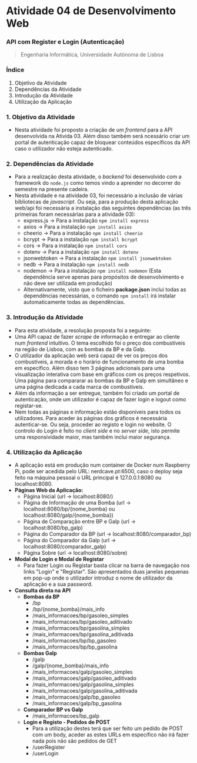 # Atividade 04 de Desenvolvimento Web

### API com Register e Login (Autenticação)
> Engenharia Informática, Universidade Autónoma de Lisboa

### Índice

1. Objetivo da Atividade
2. Dependências da Atividade
3. Introdução da Atividade
4. Utilização da Aplicação

### 1. Objetivo da Atividade
* Nesta atividade foi proposto a criação de um *frontend* para a API desenvolvida na Ativida 03. Além disso também será ncessário criar um portal de autenticação capaz de bloquear conteúdos específicos da API caso o utilizador não esteja autenticado.

### 2. Dependências da Atividade
* Para a realização desta atividade, o *backend* foi desenvolvido com a framework do `node.js` como temos vindo a aprender no decorrer do semestre na presente cadeira.
* Nesta atividade e na atividade 03, foi necessário a inclusão de várias bibliotecas de *javascript*. Ou seja, para a produção desta aplicação web/api foi necessária a instalação das seguintes dependências (as três primeiras foram necessárias para a atividade 03):
  * express.js -> Para a instalação `npm install express`
  * axios -> Para a instalação `npm install axios`
  * cheerio -> Para a instalação `npm install cheerio`
  * bcrypt -> Para a instalação `npm install bcrypt`
  * cors -> Para a instalação `npm install cors`
  * dotenv -> Para a instalação `npm install dotenv`
  * jsonwebtoken -> Para a instalação `npm install jsonwebtoken`
  * nedb -> Para a instalação `npm install nedb`
  * nodemon -> Para a instalação `npm install nodemon` (Esta dependência serve apenas para propósitos de desenvolvimento e não deve ser utilizada em produção)
  * Alternativamente, visto que o ficheiro **package.json** inclui todas as dependências necessárias, o comando `npm install` irá instalar automaticamente todas as dependências.

### 3. Introdução da Atividade
* Para esta atividade, a resolução proposta foi a seguinte: 
* Uma API capaz de fazer *scrape* de informação e entregar ao cliente num *frontend* intuitivo. O tema escolhido foi o preço dos combustíveis na região de Lisboa, com as bombas da BP e da Galp.
* O utilizador da aplicação web será capaz de ver os preços dos combustíveis, a morada e o horário de funcionamento de uma bomba em específico. Além disso tem 3 páginas adicionais para uma visualização interativa com base em gráficos com os preços respetivos. Uma página para compararar as bombas da BP e Galp em simultâneo e uma página dedicada a cada marca de combustíveis. 
* Além da informação a ser entregue, também foi criado um portal de autenticação, onde um utilizador é capaz de fazer login e logout como registar-se. 
* Nem todas as páginas e informação estão disponíveis para todos os utilizadores. Para aceder às páginas dos gráficos é necessária autenticar-se. Ou seja, proceder ao registo e login no website. O controlo do Login é feito no *client side* e no *server side*, isto permite uma responsividade maior, mas também inclui maior segurança.

### 4. Utilização da Aplicação
* A aplicação está em produção num container de Docker num Raspberry Pi, pode ser acedida pelo URL: nerdcave.pt:6500, caso o deploy seja feito na máquina pessoal o URL principal é 127.0.0.1:8080 ou localhost:8080.
* **Páginas Web da Aplicação:**
  * Página Inicial (url -> localhost:8080/)
  * Página de Informação de uma Bomba (url -> localhost:8080/bp/{nome_bomba} ou localhost:8080/galp/{nome_bomba})
  * Página de Comparação entre BP e Galp (url -> localhost:8080/bp_galp)
  * Página do Comparador da BP (url -> localhost:8080/comparador_bp)
  * Página do Comparador da Galp (url -> localhost:8080/comparador_galp)
  * Página Sobre (url -> localhost:8080/sobre)
* **Modal de Login e Modal de Registar**
  * Para fazer Login ou Registar basta clicar na barra de navegação nos links "Login" e "Registar". São apresentados duas janelas pequenas em pop-up onde o utilizador introduz o nome de utilizador da aplicação e a sua password. 
* **Consulta direta na API**
  * **Bombas da BP**
    * /bp
    * /bp/{nome_bomba}/mais_info
    * /mais_informacoes/bp/gasoleo_simples
    * /mais_informacoes/bp/gasoleo_aditivado
    * /mais_informacoes/bp/gasolina_simples
    * /mais_informacoes/bp/gasolina_aditivada
    * /mais_informacoes/bp/bp_gasoleo
    * /mais_informacoes/bp/bp_gasolina
  * **Bombas Galp**
    * /galp
    * /galp/{nome_bomba}/mais_info
    * /mais_informacoes/galp/gasoleo_simples
    * /mais_informacoes/galp/gasoleo_aditivado
    * /mais_informacoes/galp/gasolina_simples
    * /mais_informacoes/galp/gasolina_aditivada
    * /mais_informacoes/galp/bp_gasoleo
    * /mais_informacoes/galp/bp_gasolina
  * **Comparador BP vs Galp**
    * /mais_informacoes/bp_galp
  * **Login e Registo - Pedidos de POST**
    * Para a utilização destes terá que ser feito um pedido de POST com um body, aceder as estes URLs em específico não irá fazer nada pois não são pedidos de GET
    * /userRegister
    * /userLogin

